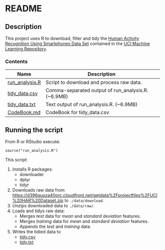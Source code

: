 # README

## Description

This project uses R to download, filter and tidy the [
Human Activity Recognition Using Smartphones Data Set](http://archive.ics.uci.edu/ml/datasets/Human+Activity+Recognition+Using+Smartphones) contained in the [UCI Machine Learning Repository](http://archive.ics.uci.edu/ml/index.html).

### Contents

| Name | Description |
| ---- | --- |
| [run_analysis.R](./run_analysis.R) | Script to download and process raw data. |
| [tidy_data.csv](./tidy_data.csv) | Comma-separated output of run_analysis.R. (~6.9MB) |
| [tidy_data.txt](./tidy_data.csv) | Text output of run_analysis.R. (~6.9MB) |
| [CodeBook.md](./CodeBook.md) | CodeBook for tidy_data.csv |

## Running the script

From R or RStudio execute:

```
source("run_analysis.R")
```

This script:

1. Installs R packages: 
	- downloader
	- dplyr 
	- tidyr
2. Downloads raw data from https://d396qusza40orc.cloudfront.net/getdata%2Fprojectfiles%2FUCI%20HAR%20Dataset.zip to `./data/download`.
2. Unzips downloaded data to `./data/raw/`.
3. Loads and tidys raw data:
	- Merges *test* data for *mean* and *standard deviation* features.
	- Merges *training* data for *mean* and *standard deviation* features.
	- Appends the *test* and *training* data.
4. Writes the tidied data to 
 	- [tidy.csv]("./tidy.csv")
 	- [tidy.txt]("./tidy.txt")

